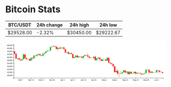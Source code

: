 # Bitcoin Stats

BTC/USDT|24h change|24h high|24h low|
|---|---|---|---|
|$29528.00|-2.32%|$30450.00|$29222.67|

<img src="./chart.svg">
